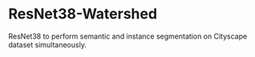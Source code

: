 # ResNet38-Watershed
ResNet38 to perform semantic and instance segmentation on Cityscape dataset simultaneously.

